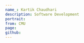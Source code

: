 ```yaml
---
name_: Kartik Chaudhari
description: Software Development
portrait:
from: CMU
page:
github:
---
```

